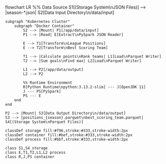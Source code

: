 flowchart LR
    %% Data Source
    S1[(Storage System\nJSON Files)] --> |season-*.json| S2[Data Input Directory\n/data/input]
    
    subgraph "Kubernetes Cluster"
        subgraph "Docker Container"
            S2 --> |Mount| P1[/app/data/input]
            P1 --> |Read| E[Extract\nPySpark JSON Reader]
            
            E --> T1[Transform\nLeague Positions]
            E --> T2[Transform\nBest Scoring Team]
            
            T1 --> |Calculate points\nRank teams| L1[Load\nParquet Writer]
            T2 --> |Sum goals\nFind max| L2[Load\nParquet Writer]
            
            L1 --> P2[/app/data/output]
            L2 --> P2
            
            %% Runtime Environment
            R[Python Runtime\npython:3.13.2-slim] --- J[OpenJDK 11]
            J --- PS[PySpark]
            PS --- E
        end
    end
    
    P2 --> |Mount| S3[Data Output Directory\n/data/output]
    S3 --> |positions_{season}.parquet\nbest_scoring_team.parquet| S4[(Storage System\nParquet Files)]
    
    classDef storage fill:#f96,stroke:#333,stroke-width:2px
    classDef container fill:#bef,stroke:#333,stroke-width:2px
    classDef process fill:#bbf,stroke:#333,stroke-width:2px
    
    class S1,S4 storage
    class E,T1,T2,L1,L2 process
    class R,J,PS container
